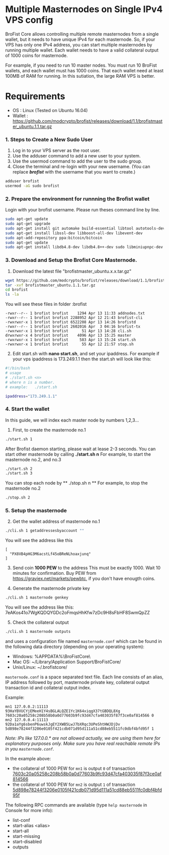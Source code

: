 Multiple Masternodes on Single IPv4 VPS config
=====================================

BroFist Core allows controlling multiple remote masternodes from a single wallet, but it needs to have unique IPv4 for each masternode. 
So, if your VPS has only one IPv4 address, you can start multiple masternodes by running multiple wallet. Each wallet needs to have a valid collateral output of 1000 coins for masternode.

For example, if you need to run 10 master nodes. You must run 10 BroFist wallets, and each wallet must has 1000 coins. That each wallet need at least 100MB of RAM for running. In this sutiation, the large RAM VPS is better.  

Requirements
============
* OS : Linux (Tested on Ubuntu 16.04)
* Wallet : https://github.com/modcrypto/brofist/releases/download/1.1/brofistmaster_ubuntu.1.1.tar.gz

### 1. Steps to Create a New Sudo User
1. Log in to your VPS server as the root user.
2. Use the adduser command to add a new user to your system.
3. Use the usermod command to add the user to the sudo group.
4. Close the terminal and re-login with your new username.
(You can replace ***brofist*** with the username that you want to create.)
```bash 
adduser brofist
usermod -aG sudo brofist
```

### 2. Prepare the environment for runnning the Brofist wallet
Login with your brofist username.
Please run theses command line by line.
```bash
sudo apt-get update 
sudo apt-get upgrade 
sudo apt-get install git automake build-essential libtool autotools-dev autoconf pkg-config nano software-properties-common
sudo apt-get install libssl-dev libboost-all-dev libevent-dev 
sudo apt-add-repository ppa:bitcoin/bitcoin 
sudo apt-get update 
sudo apt-get install libdb4.8-dev libdb4.8++-dev sudo libminiupnpc-dev libzmq3-dev
```
### 3. Download and Setup the Brofist Core Masternode.
1. Download the latest file "brofistmaster_ubuntu.x.x.tar.gz"
```bash
wget https://github.com/modcrypto/brofist/releases/download/1.1/brofistmaster_ubuntu.1.1.tar.gz
tar -xvf brofistmaster_ubuntu.1.1.tar.gz
cd brofist
ls -la
```

You will see these files in folder :brofist
```
-rwxr--r-- 1 brofist brofist    1294 Apr 13 11:33 addnodes.txt
-rwxr--r-- 1 brofist brofist 2288952 Apr 12 21:43 brofist-cli
-rwxrwxr-x 1 brofist brofist 6522208 Apr 13 14:26 brofistd
-rwxr--r-- 1 brofist brofist 2602016 Apr  3 04:16 brofist-tx
-rwxrwxr-x 1 brofist brofist      51 Apr 13 14:28 cli.sh
drwxrwxr-x 4 brofist brofist    4096 Apr 13 15:25 master
-rwxrwxr-x 1 brofist brofist     583 Apr 13 15:24 start.sh
-rwxrwxr-x 1 brofist brofist      55 Apr 12 21:57 stop.sh
```

2. Edit start.sh with **nano start.sh**, and set your ipaddress.
For example if your vps ipaddress is 173.249.1.1 then the start.sh will look like this:
```bash
#!/bin/bash 
# usage
# ./start.sh <n>
# where n is a number.  
# example:   ./start.sh

ipaddress="173.249.1.1"   

```

### 4. Start the wallet
In this guide, we will index each master node by numbers  1,2,3... 

1. First, to create the masternode no.1
```bash
./start.sh 1
```
After Brofist daemon starting, please wait at lease 2-3 seconds. 
You can start other masternode by calling **./start.sh n**
For example, to start the masternode no.2, and no.3
```bash
./start.sh 2
./start.sh 3
```

You can stop each node by ** ./stop.sh n **
For example, to stop the masternode no.2
```bash
./stop.sh 2
```

### 5. Setup the masternode
2. Get the wallet address of masternode no.1
```bash
./cli.sh 1 getaddressesbyaccount ""

```
You will see the address like this 
```
[
  "PX8VB4pHG3M6acstLf45oBReNLhoaxjunq"
]
```
3. Send coin **1000 PEW** to the address
This must be exactly 1000.
Wait 10 minutes for confirmation.
Buy PEW from https://graviex.net/markets/pewbtc, if you don't have enougth coins. 

4. Generate the masternode private key
```bash
./cli.sh 1 masternode genkey
```
You will see the address like this: 
7eAKos41o7WgKQDQYGDc2oFmqsHhKfw7zDc9H8sFbHF8SwmQpZZ

5. Check the collateral output
```bash
./cli.sh 1 masternode outputs
```

and uses a configuration file named `masternode.conf` which can be found in the following data directory (depending on your operating system):
 * Windows: %APPDATA%\BroFistCore\
 * Mac OS: ~/Library/Application Support/BroFistCore/
 * Unix/Linux: ~/.brofistcore/

`masternode.conf` is a space separated text file. Each line consists of an alias, IP address followed by port, masternode private key, collateral output transaction id and collateral output index.

Example:
```
mn1 127.0.0.2:11113 93HaYBVUCYjEMeeH1Y4sBGLALQZE1Yc1K64xiqgX37tGBDQL8Xg 7603c20a05258c208b58b0a0d77603b9fc93d47cfa403035f87f3ce0af814566 0
mn2 127.0.0.4:11113 92Da1aYg6sbenP6uwskJgEY2XWB5LwJ7bXRqc3UPeShtHWJDjDv 5d898e78244f3206e0105f421cdb071d95d111a51cd88eb5511fc0dbf4bfd95f 1
```

_Note: IPs like 127.0.0.* are not allowed actually, we are using them here for explanatory purposes only. Make sure you have real reachable remote IPs in you `masternode.conf`._

In the example above:
* the collateral of 1000 PEW for `mn1` is output `0` of transaction [7603c20a05258c208b58b0a0d77603b9fc93d47cfa403035f87f3ce0af814566](https://test.explorer.brofist.org/tx/7603c20a05258c208b58b0a0d77603b9fc93d47cfa403035f87f3ce0af814566)
* the collateral of 1000 PEW for `mn2` is output `1` of transaction [5d898e78244f3206e0105f421cdb071d95d111a51cd88eb5511fc0dbf4bfd95f](https://test.explorer.brofist.org/tx/5d898e78244f3206e0105f421cdb071d95d111a51cd88eb5511fc0dbf4bfd95f)

The following RPC commands are available (type `help masternode` in Console for more info):
* list-conf
* start-alias \<alias\>
* start-all
* start-missing
* start-disabled
* outputs
